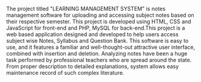 The project titled "LEARNING MANAGEMENT SYSTEM" is notes management software for uploading and accessing subject notes based on their respective semester. This project is developed using HTML, CSS and JavaScript for front-end and PHP, MySQL for back-end.This project is a web based application designed and developed to help users access subject wise Notes, Syllabus and Question Bank. This software is easy to use, and it features a familiar and well-thought-out attractive user interface, combined with insertion and deletion. Analyzing notes have been a huge task performed by professional teachers who are spread around the state. From proper description to detailed explanations, system allows easy maintenance record of such complex literature. 
